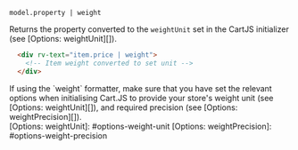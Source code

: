 `model.property | weight`

Returns the property converted to the `weightUnit` set in the CartJS initializer (see [Options: weightUnit][]).

```html
  <div rv-text="item.price | weight">
    <!-- Item weight converted to set unit -->
  </div>
```

<div class="callout callout-warning">
  <p style="margin-bottom: 0;">
    If using the `weight` formatter, make sure that you have set the relevant options when initialising Cart.JS to provide your store's weight unit (see [Options: weightUnit][]), and required precision (see [Options: weightPrecision][]).
  </p>
</div>
[Options: weightUnit]: #options-weight-unit
[Options: weightPrecision]: #options-weight-precision